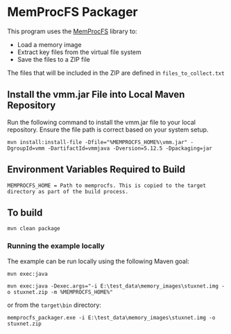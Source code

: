 # MemProcFS Packager

This program uses the [MemProcFS](https://github.com/ufrisk/MemProcFS) library to:
* Load a memory image
* Extract key files from the virtual file system
* Save the files to a ZIP file

The files that will be included in the ZIP are defined in `files_to_collect.txt`

## Install the vmm.jar File into Local Maven Repository

Run the following command to install the vmm.jar file to your local repository. Ensure the file path is correct based on your system setup.

```
mvn install:install-file -Dfile="%MEMPROCFS_HOME%\vmm.jar" -DgroupId=vmm -DartifactId=vmmjava -Dversion=5.12.5 -Dpackaging=jar
```

## Environment Variables Required to Build

    MEMPROCFS_HOME = Path to memprocfs. This is copied to the target directory as part of the build process.

## To build

```
mvn clean package
```

### Running the example locally

The example can be run locally using the following Maven goal:

```
mvn exec:java
```

```
mvn exec:java -Dexec.args="-i E:\test_data\memory_images\stuxnet.img -o stuxnet.zip -m %MEMPROCFS_HOME%"
```

or from the `target\bin` directory:

```
memprocfs_packager.exe -i E:\test_data\memory_images\stuxnet.img -o stuxnet.zip
```
